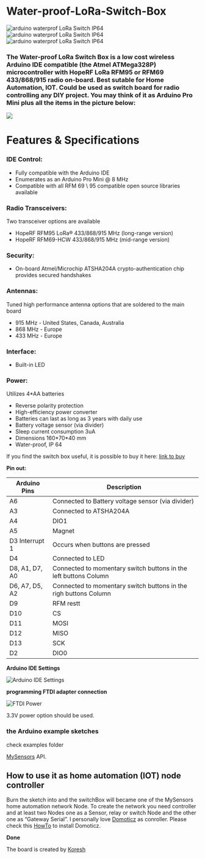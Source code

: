 # Water-proof-LoRa-Switch-Box

![arduino waterprof LoRa Switch IP64](https://github.com/EasySensors/Water-proof-LoRa-Switch-Box/blob/master/pics/waterprofLoRaSwitchBoxTop.jpg?raw=true)
![arduino waterprof LoRa Switch IP64](https://github.com/EasySensors/Water-proof-LoRa-Switch-Box/blob/master/pics/waterprofLoRaSwitchBoxIP64.jpg?raw=true)
![arduino waterprof LoRa Switch IP64](https://github.com/EasySensors/Water-proof-LoRa-Switch-Box/blob/master/pics/waterprofLoRaSwitchBoxOpen.jpg?raw=true)

### The Water-proof LoRa Switch Box  is a low cost wireless Arduino IDE compatible (the Atmel ATMega328P) microcontroller with HopeRF LoRa RFM95 or RFM69 433/868/915 radio on-board. Best sutable for Home Automation, IOT. Could be used as switch board for radio controlling any DIY project. You may think of it as Arduino Pro Mini plus all the items in the picture below:

![](https://github.com/EasySensors/switchBox/blob/master/pics/replace2.jpg?raw=true)

# Features & Specifications
### IDE Control: 
- Fully compatible with the Arduino IDE
- Enumerates as an Arduino Pro Mini @ 8 MHz
- Compatible with all RFM 69 \ 95 compatible open source libraries available
### Radio Transceivers:  
Two transceiver options are available
- HopeRF RFM95 LoRa® 433/868/915 MHz (long-range version)
- HopeRF RFM69-HCW 433/868/915 MHz (mid-range version)

### Security: 
- On-board Atmel/Microchip ATSHA204A crypto-authentication chip provides secured handshakes
### Antennas: 
Tuned high performance antenna options that are soldered to the main board
- 915 MHz - United States, Canada, Australia
- 868 MHz - Europe
- 433 MHz - Europe
### Interface: 
- Built-in LED 

### Power: 
Utilizes  4\*AA batteries 
- Reverse polarity protection
- High-efficiency power converter
- Batteries can last as long as 3 years with daily use
- Battery voltage sensor (via divider)
- Sleep current consumption 3uA
- Dimensions 160\*70\*40 mm
- Water-proof, IP 64

 If you find the switch box useful, it is possible to buy it here: [link to buy](https://www.crowdsupply.com/easysensors/easyswitchbox)

**Pin out:** 

Arduino Pins|	Description
------------|--------------
A6 | Connected to Battery voltage sensor (via divider)
A3 | Connected to  ATSHA204A
A4 | DIO1
A5 | Magnet 
D3 Interrupt 1 | Occurs when buttons are pressed
D4 | Connected to LED
D8, A1, D7, A0 | Connected to momentary switch buttons in the left buttons Column
D6, A7, D5, A2 |  Connected to momentary switch buttons in the righ buttons Column 
D9 | RFM restt
D10 | CS
D11 | MOSI
D12 | MISO
D13 | SCK
D2 | DIO0

**Arduino IDE Settings**

![Arduino IDE Settings](https://github.com/EasySensors/ButtonSizeNode/blob/master/pics/IDEsettings.jpg?raw=true)

**programming FTDI adapter connection**

![FTDI Power](https://github.com/EasySensors/SwitchNode/blob/master/pics/FTDIvcc3.jpg?raw=true)

3.3V power option should be used.

### the Arduino example sketches

check examples folder

 [MySensors](https://www.mysensors.org/) API. 

How to use it as home automation (IOT) node controller
------------------------------------------------------

Burn the sketch into and the switchBox will became  one of the MySensors home automation network Node. 
To create the network you need controller and at least two Nodes one as a Sensor, relay or switch Node and the other one as “Gateway Serial”. I personally love [Domoticz](https://domoticz.com/) as conroller. Please check this [HowTo](https://github.com/EasySensors/ButtonSizeNode/blob/master/DomoticzInstallMySensors.md) to install Domoticz.

**Done**

The board is created by  [Koresh](https://www.openhardware.io/user/143/projects/Koresh)


